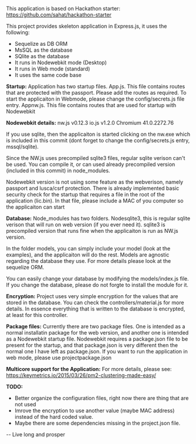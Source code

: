 This application is based on Hackathon starter:
https://github.com/sahat/hackathon-starter

This project provides skeleton application in Express.js, it uses the following:
- Sequelize as DB ORM
- MsSQL as the database
- SQlite as the database
- It runs in Nodewebkit mode (Desktop)
- It runs in Web mode (standard)
- It uses the same code base


**Startup:**
Application has two startup files.
App.js. This file contains routes that are protected with the passport. Please add the routes as required. To start the applicaiton in Webmode, please change the config/secrets.js file entry. 
Appnw.js. This file contains routes that are used for startup with Nodewebkit


**Nodewebkit details:**
nw.js v0.12.3
io.js v1.2.0
Chromium 41.0.2272.76

If you use sqlite, then the applicaiton is started clicking on the nw.exe which is included in this commit (dont forget to change the config/secrets.js entry, mssql/sqlite).

Since the NW.js uses precompiled sqlite3 files, regular sqlite verison can't be used. You can compile it, or can used already precompiled version (included in this commit) in node_modules.

Nodewebkit version is not using some feature as the webverison, namely passport and lusca/csrf protection. There is already implemented basic security check for the startup that requires a file in the root of the application (lic.bin). In that file, please include a MAC of you computer so the applicaiton can start

**Database:**
Node_modules has two folders. Nodesqlite3, this is regular sqlite verison that will run on web version (if you ever need it). sqlite3 is precompiled version that runs fine when the applicaiton is run as NW.js version.

In the folder models, you can simply include your model (look at the examples), and the applicaiton will do the rest. Models are agnostic regarding the database they use. For more details please look at the sequelize ORM.

You can easily change your database by modifying the models/index.js file. If you change the database, please do not forgte to install the module for it.

**Encryption:**
Project uses very simple encryption for the values that are stored in the database. You can check the controllers/material.js for more details. In essence everything that is written to the database is encrypted, at least for this controller.

**Package files:**
Currently there are two package files. One is intended as a normal installatin package for the web version, and another one is intended as a Nodewebkit startup file. Nodewebkit requires a package.json file to be present for the startup, and that package.json is very different then the normal one I have left as package.json. 
If you want to run the application in web mode, please use projectpackage.json

**Multicore support for the Application:**
For more details, please see: https://keymetrics.io/2015/03/26/pm2-clustering-made-easy/

**TODO:**
- Better organize the configuration files, right now there are thing that are not used
- Imrove the encryption to use another value (maybe MAC address) instead of the hard coded value.
- Maybe there are some dependencies missing in the project.json file.

-- 
Live long and prosper
